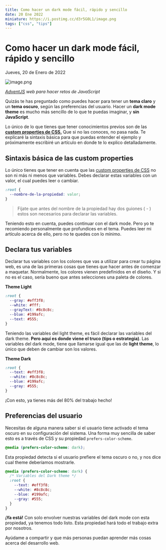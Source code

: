 ```yaml
---
title: Como hacer un dark mode fácil, rápido y sencillo
date: 20 Ene 2022
miniature: https://i.postimg.cc/d3r5G0L1/image.png
tags: ["css", "tips"]
---
```


# Como hacer un dark mode fácil, rápido y sencillo

<date>Jueves, 20 de Enero de 2022</date>

<div class='img-project'>

![image.png](https://i.postimg.cc/xCXYH8BM/Group-22.png)

<cite> [AdventJS](https://adventjs.dev) web para hacer retos de JavaScript</cite>

</div>

Quizás te has preguntado como puedes hacer para tener un **tema claro** y un **tema oscuro**, según las preferencias del usuario. Hacer un **dark mode theme** es mucho más sencillo de lo que te puedas imaginar, y **sin JavaScript**.

Lo único de lo que tienes que tener conocimientos previos son de las [**custom properties de CSS.**](https://developer.mozilla.org/es/docs/Web/CSS/Using_CSS_custom_properties) Que si no las conoces, no pasa nada. Te explicaré la sintaxis básica para que puedas entender el ejemplo y próximamente escribiré un artículo en donde te lo explico detalladamente.

## Sintaxis básica de las custom properties

Lo único tienes que tener en cuenta que las [custom properties de CSS](https://developer.mozilla.org/es/docs/Web/CSS/Using_CSS_custom_properties) no son ni más ni menos que variables. Debes declarar estas variables con un valor, el cual puedes leer o cambiar.

```css
:root {
  --nombre-de-la-propiedad: valor;
}
```

> Fíjate que antes del nombre de la propiedad hay dos guiones ( - ) estos son necesarios para declarar las variables.

Teniendo esto en cuenta, puedes continuar con el dark mode. Pero yo te recomiendo personalmente que profundices en el tema. Puedes leer mi artículo acerca de ello, pero no te quedes con lo mínimo.

## Declara tus variables

Declarar tus variables con los colores que vas a utilizar para crear tu página web, es una de las primeras cosas que tienes que hacer antes de comenzar a maquetar. Normalmente, los colores vienen predefinidos en el diseño. Y si no es el caso, sería bueno que antes selecciones una paleta de colores.

**Theme Light**

```css
:root {
  --gray: #eff3f8;
  --white: #fff;
  --grayText: #8c8c8c;
  --blue: #199afc;
  --text: #555;
}
```

Teniendo las variables del light theme, es fácil declarar las variables del dark theme. **Pero aquí es donde viene el truco (tips o estrategia)**. Las variables del dark mode, tiene que llamarse igual que las de **light theme**, lo único que deben de cambiar son los valores.

**Theme Dark**

```css
:root {
  --text: #eff3f8;
  --white: #8c8c8c;
  --blue: #199afc;
  --gray: #555;
}
```

¡Con esto, ya tienes más del 80% del trabajo hecho!

## Preferencias del usuario

Necesitas de alguna manera saber si el usuario tiene activado el tema oscuro en su configuración del sistema. Una forma muy sencilla de saber esto es a través de CSS y su propiedad `prefers-color-scheme`.

```css
@media (prefers-color-scheme: dark);
```

Esta propiedad detecta si el usuario prefiere el tema oscuro o no, y nos dice cual theme deberíamos mostrarle.

```css
@media (prefers-color-scheme: dark) {
  /* Variables del Dark theme */
  :root {
    --text: #eff3f8;
    --white: #8c8c8c;
    --blue: #199afc;
    --gray: #555;
  }
}
```

**¡Ya está!** Con solo envolver nuestras variables del dark mode con esta propiedad, ya tenemos todo listo. Esta propiedad hará todo el trabajo extra por nosotros.

Ayúdame a compartir y que más personas puedan aprender más cosas acerca del desarrollo web.
